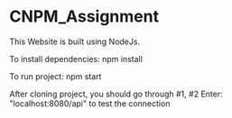 # CNPM_Assignment
This Website is built using NodeJs.

To install dependencies: npm install

To run project: npm start

After cloning project, you should go through #1, #2 Enter: "localhost:8080/api" to test the connection
